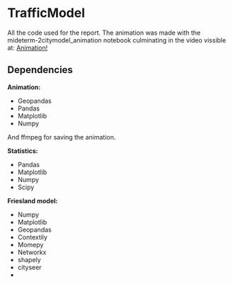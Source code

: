 # TrafficModel

All the code used for the report. 
The animation was made with the mideterm-2citymodel_animation notebook culminating in the video vissible at:
<a href="https://www.youtube.com/watch?v=iXZuUA6Owq4">Animation!</a>

## Dependencies

**Animation:**

* Geopandas
* Pandas
* Matplotlib
* Numpy

And ffmpeg for saving the animation.

**Statistics:**

* Pandas
* Matplotlib
* Numpy
* Scipy

**Friesland model:**

* Numpy
* Matplotlib
* Geopandas
* Contextily
* Momepy
* Networkx
* shapely
* cityseer
* 





